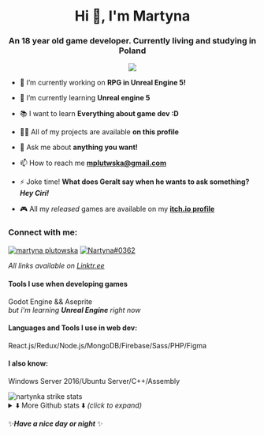 <h1 align="center">Hi 👋, I'm Martyna</h1>
<h3 align="center">An 18 year old game developer. Currently living and studying in Poland</h3>
<!-- <p align="left"> <img src="https://komarev.com/ghpvc/?username=nartynka&label=Views&color=50fa7b&style=flat" alt="nartynka" /> </p> -->
<p align="center"><img src="https://profile-counter.glitch.me/nartynka/count.svg"/></p>

- 🔭 I’m currently working on **RPG in Unreal Engine 5!**

- 🌱 I’m currently learning **Unreal engine 5**

- 📚 I want to learn **Everything about game dev :D** 

- 👨‍💻 All of my projects are available **on this profile**

- 💬 Ask me about **anything you want!**

- 📫 How to reach me **mplutwska@gmail.com**

- ⚡ Joke time! **What does Geralt say when he wants to ask something? _Hey Ciri!_**

- 🎮 All my *released* games are available on my **[itch.io profile](https://nartyna.itch.io/)**

<h3 align="left">Connect with me:</h3>
<p align="left">
 <a href="https://www.linkedin.com/in/martyna-plutowska/" target="_blank"><img align="center" src="https://img.shields.io/badge/-linkedin-0A66C2?style=flat&labelColor=0A66C2&logo=linkedin&logoColor=white" alt="martyna plutowska"/></a>
<a href="https://discordapp.com/users/411156513646706690" target="_blank"><img align="center" src="https://img.shields.io/badge/-Discord-5865F2?style=flat&labelColor=5865F2&logo=discord&logoColor=white" alt="Nartyna#0362"/></a>
</p>

_All links available on [Linktr.ee](https://linktr.ee/Nartyna)_

<h4>Tools I use when developing games</h4>

Godot Engine && Aseprite\
*but i'm learning **Unreal Engine** right now*
<h4>Languages and Tools I use in web dev:</h3>
<p>React.js/Redux/Node.js/MongoDB/Firebase/Sass/PHP/Figma</p>

<h4>I also know:</h4>
<p>Windows Server 2016/Ubuntu Server/C++/Assembly</p>

<img src="http://github-readme-streak-stats.herokuapp.com?user=nartynka&theme=dracula&hide_border=true&date_format=j%20M%5B%20Y%5D" alt="nartynka strike stats" />
<details>
<summary>⬇️ More Github stats ⬇️ <i>(click to expand)</i></summary>
<img src="https://github-readme-stats.vercel.app/api?username=nartynka&show_icons=true&theme=dracula&hide_border=true&locale=en&count_private=true" alt="nartynka github stats" />
<img height="195px" src="https://github-readme-stats.vercel.app/api/top-langs?username=nartynka&show_icons=true&langs_count=9&theme=dracula&hide_border=true&layout=compact&hide=C%23" alt="nartynka" alt="nartynka top languages"/>
<img src="https://github-readme-activity-graph.cyclic.app/graph?username=Nartynka&bg_color=282a36&color=757a99&line=ff79c6&point=8be9fd&area=true&hide_border=true&radius=4.5&custom_title=Nartynka%20Activity%20Graph" alt="Nartynka activity graph" />
</details>

✨***Have a nice day or night*** ✨
